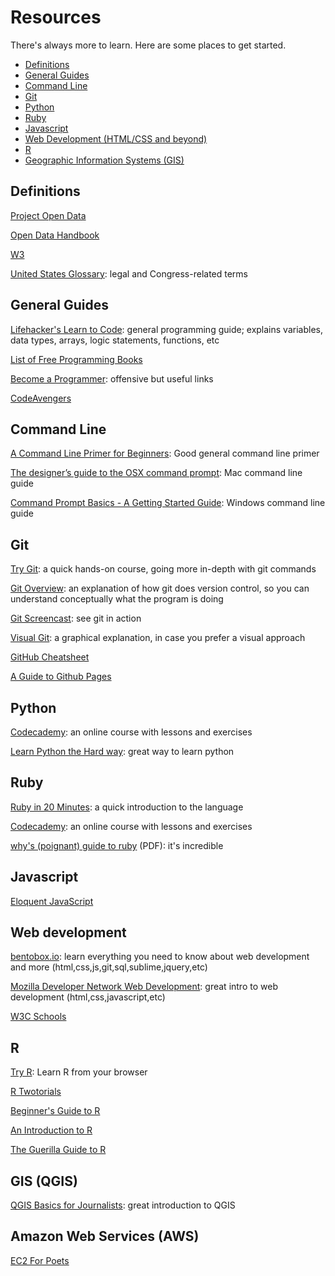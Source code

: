 # Resources

There's always more to learn. Here are some places to get started.

- [Definitions](#definitions)
- [General Guides](#general-guides)
- [Command Line](#command-line)
- [Git](#git)
- [Python](#python)
- [Ruby](#ruby)
- [Javascript](#javascript)
- [Web Development (HTML/CSS and beyond)](#web-development)
- [R](#r)
- [Geographic Information Systems (GIS)](#gis-qgis)


## Definitions

[Project Open Data](https://project-open-data.github.io/glossary/)

[Open Data Handbook](http://opendatahandbook.org/en/glossary.html)

[W3](http://www.w3.org/TR/2013/NOTE-ld-glossary-20130627/)

[United States Glossary](https://github.com/unitedstates/glossary/): legal and Congress-related terms

## General Guides

[Lifehacker's Learn to Code](http://lifehacker.com/5744113/learn-to-code-the-full-beginners-guide): general programming guide; explains variables, data types, arrays, logic statements, functions, etc

[List of Free Programming Books](https://github.com/vhf/free-programming-books/blob/master/free-programming-books.md#professional-development)

[Become a Programmer](http://programming-motherfucker.com/become.html): offensive but useful links

[CodeAvengers](http://www.codeavengers.com/)

## Command Line

[A Command Line Primer for Beginners](http://lifehacker.com/5633909/who-needs-a-mouse-learn-to-use-the-command-line-for-almost-anything): Good general command line primer

[The designer’s guide to the OSX command prompt](http://wiseheartdesign.com/articles/2010/11/12/the-designers-guide-to-the-osx-command-prompt/): Mac command line guide

[Command Prompt Basics - A Getting Started Guide](http://dosprompt.info/): Windows command line guide

## Git

[Try Git](https://try.github.io/levels/1/challenges/1): a quick hands-on course, going more in-depth with git commands

[Git Overview](http://git-scm.com/book/en/Getting-Started-About-Version-Control): an explanation of how git does version control, so you can understand conceptually what the program is doing

[Git Screencast](http://vimeo.com/16395537): see git in action

[Visual Git](https://marklodato.github.io/visual-git-guide/index-en.html): a graphical explanation, in case you prefer a visual approach

[GitHub Cheatsheet](https://github.com/tiimgreen/github-cheat-sheet)

[A Guide to Github Pages](http://www.thinkful.com/learn/a-guide-to-using-github-pages/)

## Python

[Codecademy](http://www.codecademy.com/tracks/python): an online course with lessons and exercises

[Learn Python the Hard way](http://learnpythonthehardway.org/): great way to learn python

## Ruby

[Ruby in 20 Minutes](https://www.ruby-lang.org/en/documentation/quickstart/): a quick introduction to the language

[Codecademy](http://www.codecademy.com/tracks/ruby): an online course with lessons and exercises

[why's (poignant) guide to ruby](http://www.rubyinside.com/media/poignant-guide.pdf) (PDF): it's incredible

## Javascript

[Eloquent JavaScript](http://eloquentjavascript.net/contents.html)

## Web development

[bentobox.io](http://www.bentobox.io/): learn everything you need to know about web development and more (html,css,js,git,sql,sublime,jquery,etc)

[Mozilla Developer Network Web Development](https://developer.mozilla.org/en-US/docs/Web_Development): great intro to web development (html,css,javascript,etc)

[W3C Schools](http://www.w3schools.com/)

## R

[Try R](http://tryr.codeschool.com/): Learn R from your browser

[R Twotorials](http://www.twotorials.com/)

[Beginner's Guide to R](http://www.computerworld.com/s/article/9239625/Beginner_s_guide_to_R_Introduction)

[An Introduction to R](http://cran.r-project.org/doc/manuals/R-intro.pdf)

[The Guerilla Guide to R](http://www.r-bloggers.com/the-guerilla-guide-to-r/)

## GIS (QGIS)

[QGIS Basics for Journalists](http://multimedia.journalism.berkeley.edu/tutorials/qgis-basics-journalists/): great introduction to QGIS

## Amazon Web Services (AWS)

[EC2 For Poets](http://ec2.forpoets.org/)
